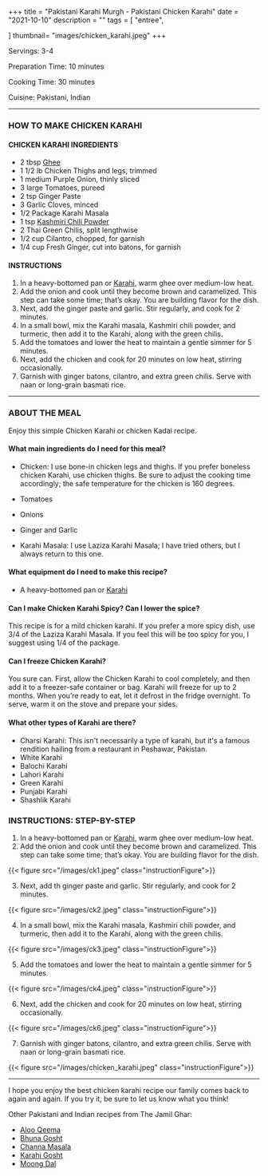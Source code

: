 +++
title = "Pakistani Karahi Murgh - Pakistani Chicken Karahi"
date = "2021-10-10"
description = ""
tags = [
    "entree",
  
]
thumbnail= "images/chicken_karahi.jpeg"
+++

Servings: 3-4 <!--more-->

Preparation Time: 10 minutes 

Cooking Time: 30 minutes 

Cuisine: Pakistani, Indian 

---- 

### HOW TO MAKE CHICKEN KARAHI 

#### CHICKEN KARAHI INGREDIENTS 

* 2 tbsp [Ghee](https://amzn.to/2ZkJkrW)
* 1 1/2 lb Chicken Thighs and legs, trimmed
* 1 medium Purple Onion, thinly sliced
* 3 large Tomatoes, pureed 
* 2 tsp Ginger Paste
* 3 Garlic Cloves, minced
* 1/2 Package Karahi Masala 
* 1 tsp [Kashmiri Chili Powder](https://amzn.to/3jP2lMC) 
* 2 Thai Green Chilis, split lengthwise
* 1/2 cup Cilantro, chopped, for garnish 
* 1/4 cup Fresh Ginger, cut into batons, for garnish

#### INSTRUCTIONS 

1. In a heavy-bottomed pan or [Karahi](https://amzn.to/3BuoEPL), warm ghee over medium-low heat.
2. Add the onion and cook until they become brown and caramelized. This step can take some time; that’s okay. You are building flavor for the dish. 
3. Next, add the ginger paste and garlic. Stir regularly, and cook for 2 minutes.
4. In a small bowl, mix the Karahi masala, Kashmiri chili powder, and turmeric, then add it to the Karahi, along with the green chilis. 
5. Add the tomatoes and lower the heat to maintain a gentle simmer for 5 minutes.
6. Next, add the chicken and cook for 20 minutes on low heat, stirring occasionally. 
7. Garnish with ginger batons, cilantro, and extra green chilis. Serve with naan or long-grain basmati rice.

----

### ABOUT THE MEAL

Enjoy this simple Chicken Karahi or chicken Kadai recipe. 

#### What main ingredients do I need for this meal?

* Chicken: I use bone-in chicken legs and thighs. If you prefer boneless chicken Karahi, use chicken thighs.  Be sure to adjust the cooking time accordingly; the safe temperature for the chicken is 160 degrees.  

* Tomatoes 

* Onions 

* Ginger and Garlic 

* Karahi Masala: I use Laziza Karahi Masala; I have tried others, but I always return to this one. 

#### What equipment do I need to make this recipe?

* A heavy-bottomed pan or [Karahi](https://amzn.to/3BuoEPL)

#### Can I make Chicken Karahi Spicy? Can I lower the spice? 

This recipe is for a mild chicken karahi. If you prefer a more spicy dish, use 3/4 of the Laziza Karahi Masala. If you feel this will be too spicy for you, I suggest using 1/4 of the package. 

#### Can I freeze Chicken Karahi?

You sure can. First, allow the Chicken Karahi to cool completely, and then add it to a freezer-safe container or bag. Karahi will freeze for up to 2 months. When you’re ready to eat, let it defrost in the fridge overnight. To serve, warm it on the stove and prepare your sides.

#### What other types of Karahi are there? 

* Charsi Karahi: This isn't necessarily a type of karahi, but it's a famous rendition hailing from a restaurant in Peshawar, Pakistan. 
* White Karahi 
* Balochi Karahi 
* Lahori Karahi 
* Green Karahi 
* Punjabi Karahi 
* Shashlik Karahi 

### INSTRUCTIONS: STEP-BY-STEP 

1. In a heavy-bottomed pan or [Karahi](https://amzn.to/3BuoEPL), warm ghee over medium-low heat.
2. Add the onion and cook until they become brown and caramelized. This step can take some time; that’s okay. You are building flavor for the dish. 

{{< figure src="/images/ck1.jpeg" class="instructionFigure">}}

3. Next, add th ginger paste and garlic. Stir regularly, and cook for 2 minutes.

{{< figure src="/images/ck2.jpeg" class="instructionFigure">}}

4. In a small bowl, mix the Karahi masala, Kashmiri chili powder, and turmeric, then add it to the Karahi, along with the green chilis. 

{{< figure src="/images/ck3.jpeg" class="instructionFigure">}}

5. Add the tomatoes and lower the heat to maintain a gentle simmer for 5 minutes.

{{< figure src="/images/ck4.jpeg" class="instructionFigure">}}

6. Next, add the chicken and cook for 20 minutes on low heat, stirring occasionally. 

{{< figure src="/images/ck6.jpeg" class="instructionFigure">}}

7. Garnish with ginger batons, cilantro, and extra green chilis. Serve with naan or long-grain basmati rice.

{{< figure src="/images/chicken_karahi.jpeg" class="instructionFigure">}}

----

I hope you enjoy the best chicken karahi recipe our family comes back to again and again. If you try it, be sure to let us know what you think!

Other Pakistani and Indian recipes from The Jamil Ghar:
* [Aloo Qeema](https://www.jamilghar.com/recipe/aloo_qeema/)
* [Bhuna Gosht](https://www.jamilghar.com/recipe/bhuna_gosht/) 
* [Channa Masala](https://www.jamilghar.com/recipe/chana_masala/) 
* [Karahi Gosht](https://www.jamilghar.com/recipe/gosht_karahi/)
* [Moong Dal](https://www.jamilghar.com/recipe/moong_dal/)
